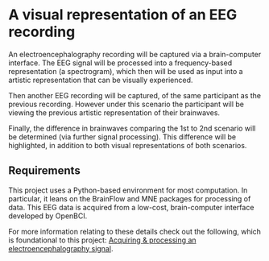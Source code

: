 # A visual representation of an EEG recording
An electroencephalography recording will be captured via a brain-computer interface. The EEG signal will be processed into a frequency-based representation (a spectrogram), which then will be used as input into a artistic representation that can be visually experienced.

Then another EEG recording will be captured, of the same participant as the previous recording. However under this scenario the participant will be viewing the previous artistic representation of their brainwaves.

Finally, the difference in brainwaves comparing the 1st to 2nd scenario will be determined (via further signal processing). This difference will be highlighted, in addition to both visual representations of both scenarios.

## Requirements
This project uses a Python-based environment for most computation. In particular, it leans on the BrainFlow and MNE packages for processing of data. This EEG data is acquired from a low-cost, brain-computer interface developed by OpenBCI.

For more information relating to these details check out the following, which is foundational to this project: [Acquiring & processing an electroencephalography signal](https://github.com/NicholasCHowlett/eegDataAnalysis).
